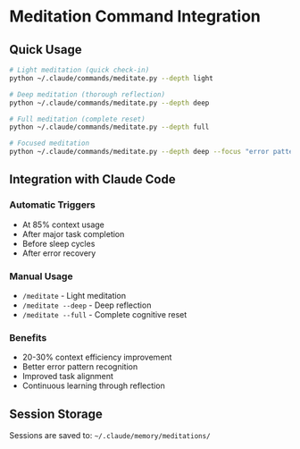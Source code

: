 # Meditation Command Integration

## Quick Usage

```bash
# Light meditation (quick check-in)
python ~/.claude/commands/meditate.py --depth light

# Deep meditation (thorough reflection) 
python ~/.claude/commands/meditate.py --depth deep

# Full meditation (complete reset)
python ~/.claude/commands/meditate.py --depth full

# Focused meditation
python ~/.claude/commands/meditate.py --depth deep --focus "error patterns"
```

## Integration with Claude Code

### Automatic Triggers
- At 85% context usage
- After major task completion
- Before sleep cycles
- After error recovery

### Manual Usage
- `/meditate` - Light meditation
- `/meditate --deep` - Deep reflection
- `/meditate --full` - Complete cognitive reset

### Benefits
- 20-30% context efficiency improvement
- Better error pattern recognition
- Improved task alignment
- Continuous learning through reflection

## Session Storage
Sessions are saved to: `~/.claude/memory/meditations/`